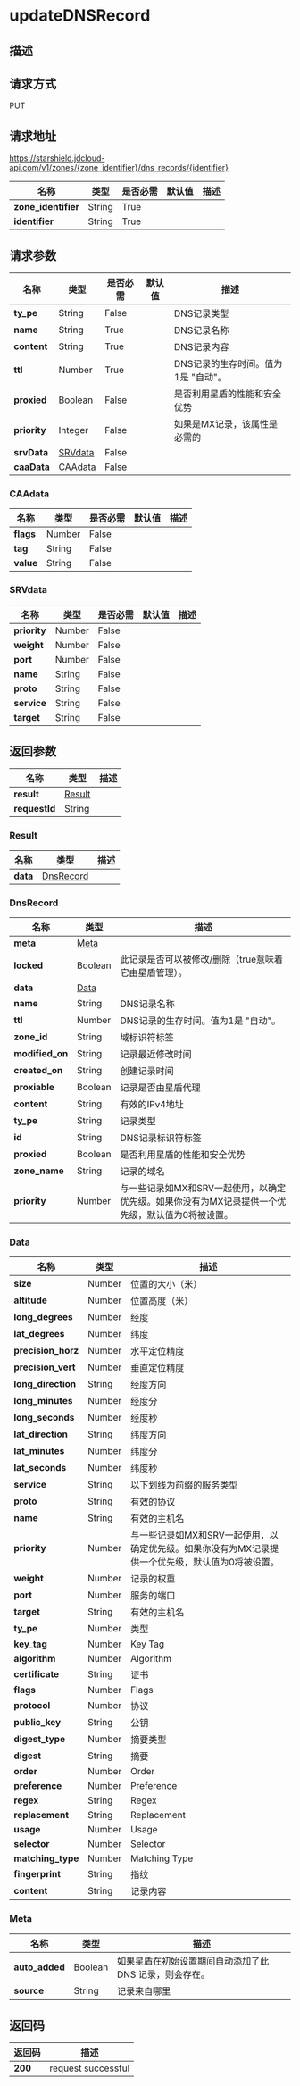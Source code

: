 # updateDNSRecord


## 描述


## 请求方式
PUT

## 请求地址
https://starshield.jdcloud-api.com/v1/zones/{zone_identifier}/dns_records/{identifier}

|名称|类型|是否必需|默认值|描述|
|---|---|---|---|---|
|**zone_identifier**|String|True| | |
|**identifier**|String|True| | |

## 请求参数
|名称|类型|是否必需|默认值|描述|
|---|---|---|---|---|
|**ty_pe**|String|False| |DNS记录类型|
|**name**|String|True| |DNS记录名称|
|**content**|String|True| |DNS记录内容|
|**ttl**|Number|True| |DNS记录的生存时间。值为1是 "自动"。|
|**proxied**|Boolean|False| |是否利用星盾的性能和安全优势|
|**priority**|Integer|False| |如果是MX记录，该属性是必需的|
|**srvData**|[SRVdata](updateDNSRecord#srvdata)|False| | |
|**caaData**|[CAAdata](updateDNSRecord#caadata)|False| | |

### <div id="caadata">CAAdata</div>
|名称|类型|是否必需|默认值|描述|
|---|---|---|---|---|
|**flags**|Number|False| | |
|**tag**|String|False| | |
|**value**|String|False| | |
### <div id="srvdata">SRVdata</div>
|名称|类型|是否必需|默认值|描述|
|---|---|---|---|---|
|**priority**|Number|False| | |
|**weight**|Number|False| | |
|**port**|Number|False| | |
|**name**|String|False| | |
|**proto**|String|False| | |
|**service**|String|False| | |
|**target**|String|False| | |

## 返回参数
|名称|类型|描述|
|---|---|---|
|**result**|[Result](updateDNSRecord#result)| |
|**requestId**|String| |

### <div id="result">Result</div>
|名称|类型|描述|
|---|---|---|
|**data**|[DnsRecord](updateDNSRecord#dnsrecord)| |
### <div id="dnsrecord">DnsRecord</div>
|名称|类型|描述|
|---|---|---|
|**meta**|[Meta](updateDNSRecord#meta)| |
|**locked**|Boolean|此记录是否可以被修改/删除（true意味着它由星盾管理）。|
|**data**|[Data](updateDNSRecord#data)| |
|**name**|String|DNS记录名称|
|**ttl**|Number|DNS记录的生存时间。值为1是 "自动"。|
|**zone_id**|String|域标识符标签|
|**modified_on**|String|记录最近修改时间|
|**created_on**|String|创建记录时间|
|**proxiable**|Boolean|记录是否由星盾代理|
|**content**|String|有效的IPv4地址|
|**ty_pe**|String|记录类型|
|**id**|String|DNS记录标识符标签|
|**proxied**|Boolean|是否利用星盾的性能和安全优势|
|**zone_name**|String|记录的域名|
|**priority**|Number|与一些记录如MX和SRV一起使用，以确定优先级。如果你没有为MX记录提供一个优先级，默认值为0将被设置。|
### <div id="data">Data</div>
|名称|类型|描述|
|---|---|---|
|**size**|Number|位置的大小（米）|
|**altitude**|Number|位置高度（米）|
|**long_degrees**|Number|经度|
|**lat_degrees**|Number|纬度|
|**precision_horz**|Number|水平定位精度|
|**precision_vert**|Number|垂直定位精度|
|**long_direction**|String|经度方向|
|**long_minutes**|Number|经度分|
|**long_seconds**|Number|经度秒|
|**lat_direction**|String|纬度方向|
|**lat_minutes**|Number|纬度分|
|**lat_seconds**|Number|纬度秒|
|**service**|String|以下划线为前缀的服务类型|
|**proto**|String|有效的协议|
|**name**|String|有效的主机名|
|**priority**|Number|与一些记录如MX和SRV一起使用，以确定优先级。如果你没有为MX记录提供一个优先级，默认值为0将被设置。|
|**weight**|Number|记录的权重|
|**port**|Number|服务的端口|
|**target**|String|有效的主机名|
|**ty_pe**|Number|类型|
|**key_tag**|Number|Key Tag|
|**algorithm**|Number|Algorithm|
|**certificate**|String|证书|
|**flags**|Number|Flags|
|**protocol**|Number|协议|
|**public_key**|String|公钥|
|**digest_type**|Number|摘要类型|
|**digest**|String|摘要|
|**order**|Number|Order|
|**preference**|Number|Preference|
|**regex**|String|Regex|
|**replacement**|String|Replacement|
|**usage**|Number|Usage|
|**selector**|Number|Selector|
|**matching_type**|Number|Matching Type|
|**fingerprint**|String|指纹|
|**content**|String|记录内容|
### <div id="meta">Meta</div>
|名称|类型|描述|
|---|---|---|
|**auto_added**|Boolean|如果星盾在初始设置期间自动添加了此 DNS 记录，则会存在。|
|**source**|String|记录来自哪里|

## 返回码
|返回码|描述|
|---|---|
|**200**|request successful|
